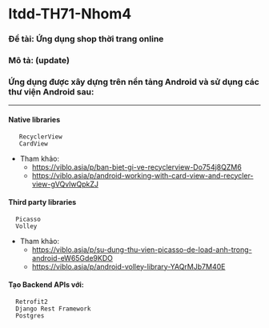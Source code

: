 # ltdd-TH71-Nhom4

### Đề tài: Ứng dụng shop thời trang online
### Mô tả: (update)
 
### Ứng dụng được xây dựng trên nền tảng Android và sử dụng các thư viện Android sau:
----
#### **Native libraries**
```
   RecyclerView
   CardView
```
   - Tham khảo:  
       + https://viblo.asia/p/ban-biet-gi-ve-recyclerview-Do754j8QZM6
       + https://viblo.asia/p/android-working-with-card-view-and-recycler-view-gVQvlwQpkZJ
     
#### **Third party libraries**
```
  Picasso
  Volley
```
   - Tham khảo:  
       + https://viblo.asia/p/su-dung-thu-vien-picasso-de-load-anh-trong-android-eW65Gde9KDO
       + https://viblo.asia/p/android-volley-library-YAQrMJb7M40E
                  
#### Tạo **Backend APIs** với:
```
  Retrofit2
  Django Rest Framework
  Postgres
```
